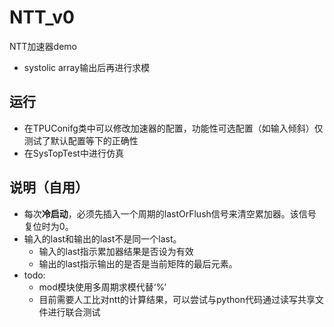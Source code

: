 # NTT_v0
NTT加速器demo
- systolic array输出后再进行求模

## 运行
- 在TPUConifg类中可以修改加速器的配置，功能性可选配置（如输入倾斜）仅测试了默认配置等下的正确性
- 在SysTopTest中进行仿真

## 说明（自用）
- 每次**冷启动**，必须先插入一个周期的lastOrFlush信号来清空累加器。该信号复位时为0。
- 输入的last和输出的last不是同一个last。
  - 输入的last指示累加器结果是否设为有效
  - 输出的last指示输出的是否是当前矩阵的最后元素。
- todo:
  - mod模块使用多周期求模代替‘%’
  - 目前需要人工比对ntt的计算结果，可以尝试与python代码通过读写共享文件进行联合测试